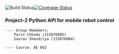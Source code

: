 ![Build Status](https://api.travis-ci.org/sauravshandilya/SDES-2016-Project2.svg?branch=master)[![Coverage Status](https://coveralls.io/repos/github/sauravshandilya/SDES-2016-Project2/badge.svg?branch=master)](https://coveralls.io/github/sauravshandilya/SDES-2016-Project2?branch=master)

### Project-2 Python API for mobile robot control

	---- Group Memebers: 
		Parin Chheda (153076005)
		Saurav Shandilya (153076004)

	---- Course: AE 663
